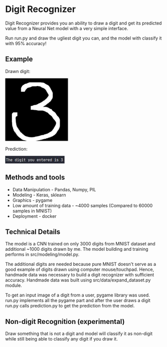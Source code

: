 # Digit Recognizer

Digit Recognizer provides you an ability to draw a digit and get its predicted value from a Neural Net 
model with a very simple interface.

Run run.py and draw the ugliest digit you can, and the model with classify it with 95% accuracy!

## Example

Drawn digit:

<img src="./img/examp_inp.png" alt="drawing" width="200"/>

Prediction:

<img src="./img/examp_pred.jpg" alt="drawing"/>

## Methods and tools
* Data Manipulation - Pandas, Numpy, PIL
* Modeling - Keras, sklearn
* Graphics - pygame
* Low amount of training data - ~4000 samples (Compared to 60000 samples in MNIST)
* Deployment - docker

## Technical Details
The model is a CNN trained on only 3000 digits from MNIST dataset and additional ~1000 digits drawn by me. 
The model building and training performs in src/modeling/model.py.

The additional digits are needed because pure MNIST doesn't serve as a good example of digits drawn using 
computer mouse/touchpad. Hence, handmade data was necessary to build a digit recognizer with sufficient 
accuracy. Handmade data was built using src/data/expand_dataset.py module.

To get an input image of a digit from a user, pygame library was used. run.py implements all the pygame 
part and after the user draws a digit run.py calls prediction.py to get the prediction from the model.

## Non-digit Recognition (experimental)
Draw something that is not a digit and model will classify it as non-digit while still being able to classify
any digit if you draw it.
